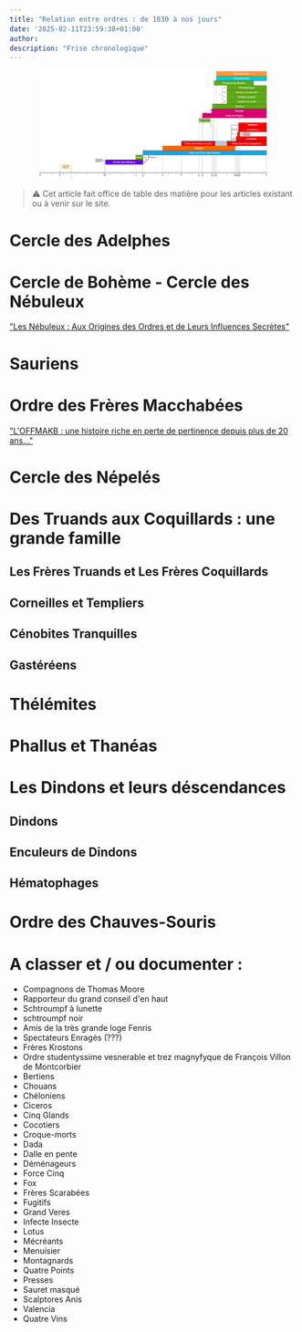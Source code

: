 ```yaml
---
title: "Relation entre ordres : de 1830 à nos jours"
date: '2025-02-11T23:59:38+01:00'
author:
description: "Frise chronologique"
---
```


<style>
  img {
    display: block;
    margin-left: auto;
    margin-right: auto;
    max-width: 80%; /* Pour garantir que l'image ne dépasse pas la largeur de l'écran */
  }
</style>

![](frise.png)

> ⚠️ Cet article fait office de table des matière pour les articles existant ou à venir sur le site.

# Cercle des Adelphes

# Cercle de Bohème - Cercle des Nébuleux

["Les Nébuleux : Aux Origines des Ordres et de Leurs Influences Secrètes"](/posts/nébuleux/)

# Sauriens

# Ordre des Frères Macchabées

["L'OFFMAKB : une histoire riche en perte de pertinence depuis plus de 20 ans..."](/posts/OFFMAKB/)

# Cercle des Népelés 

# Des Truands aux Coquillards : une grande famille

## Les Frères Truands et Les Frères Coquillards

## Corneilles et Templiers

## Cénobites Tranquilles

## Gastéréens

# Thélémites

# Phallus et Thanéas

# Les Dindons et leurs déscendances

## Dindons

## Enculeurs de Dindons

## Hématophages

# Ordre des Chauves-Souris


# A classer et / ou documenter : 

- Compagnons de Thomas Moore
- Rapporteur du grand conseil d'en haut
- Schtroumpf à lunette
- schtroumpf noir
- Amis de la très grande loge Fenris
- Spectateurs Enragés (???)
- Frères Krostons
- Ordre studentyssime vesnerable et trez magnyfyque de François Villon de Montcorbier
- Bertiens
- Chouans
- Chéloniens
- Ciceros
- Cinq Glands
- Cocotiers
- Croque-morts
- Dada
- Dalle en pente
- Déménageurs
- Force Cinq
- Fox
- Frères Scarabées
- Fugitifs
- Grand Veres
- Infecte Insecte
- Lotus
- Mécréants
- Menuisier
- Montagnards
- Quatre Points
- Presses
- Sauret masqué
- Scalptores Anis
- Valencia
- Quatre Vins